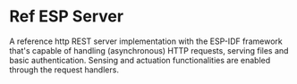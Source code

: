 Ref ESP Server
==============================
A reference http REST server implementation with the ESP-IDF framework that's capable of handling (asynchronous) HTTP requests, serving files and basic authentication. Sensing and actuation functionalities are enabled through the request handlers.
